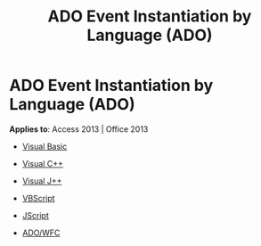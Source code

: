 ﻿---
title: ADO Event Instantiation by Language (ADO)
TOCTitle: ADO Event Instantiation by Language
ms:assetid: d21cc0bd-8450-4f8f-92f8-78ca9861f44a
ms:mtpsurl: https://msdn.microsoft.com/library/JJ250048(v=office.15)
ms:contentKeyID: 48547876
ms.date: 09/18/2015
mtps_version: v=office.15
---

# ADO Event Instantiation by Language (ADO)


**Applies to**: Access 2013 | Office 2013

  - [Visual Basic](visual-basic.md)

  - [Visual C++](visual-c.md)

  - [Visual J++](visual-j.md)

  - [VBScript](vbscript.md)

  - [JScript](jscript.md)

  - [ADO/WFC](ado-wfc.md)

